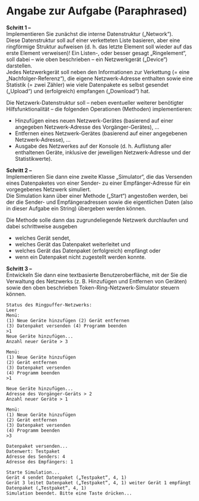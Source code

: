 # Angabe zur Aufgabe (Paraphrased)

**Schritt 1 –**  
Implementieren Sie zunächst die interne Datenstruktur („Network“).  
Diese Datenstruktur soll auf einer verketteten Liste basieren, aber eine ringförmige Struktur aufweisen (d. h. das letzte Element soll wieder auf das erste Element verweisen)! Ein Listen-, oder besser gesagt „Ringelement“, soll dabei – wie oben beschrieben – ein Netzwerkgerät („Device“) darstellen.  
Jedes Netzwerkgerät soll neben den Informationen zur Verkettung (= eine „Nachfolger-Referenz“), die eigene Netzwerk-Adresse enthalten sowie eine Statistik (= zwei Zähler) wie viele Datenpakete es selbst gesendet („Upload“) und (erfolgreich) empfangen („Download“) hat.  

Die Netzwerk-Datenstruktur soll – neben eventueller weiterer benötigter Hilfsfunktionalität – die folgenden Operationen (Methoden) implementieren:  
  - Hinzufügen eines neuen Netzwerk-Gerätes (basierend auf einer angegeben Netzwerk-Adresse des Vorgänger-Gerätes), ...   
  - Entfernen eines Netzwerk-Gerätes (basierend auf einer angegebenen Netzwerk-Adresse), ...  
  - Ausgabe des Netzwerkes auf der Konsole (d. h. Auflistung aller enthaltenen Geräte, inklusive der jeweiligen Netzwerk-Adresse und der Statistikwerte). 


**Schritt 2 –**  
Implementieren Sie dann eine zweite Klasse „Simulator“, die das Versenden eines Datenpaketes von einer Sender- zu einer Empfänger-Adresse für ein vorgegebenes Netzwerk simuliert.  
Die Simulation kann über einer Methode („Start“) angestoßen werden, bei der die Sender- und Empfängeradressen sowie die eigentlichen Daten (also in dieser Aufgabe ein String) übergeben werden können. 

Die Methode solle dann das zugrundeliegende Netzwerk durchlaufen und dabei schrittweise ausgeben
  - welches Gerät sendet,
  - welches Gerät das Datenpaket weiterleitet und
  - welches Gerät das Datenpaket (erfolgreich) empfängt oder
  - wenn ein Datenpaket nicht zugestellt werden konnte.


**Schritt 3 –**  
Entwickeln Sie dann eine textbasierte Benutzeroberfläche, mit der Sie die Verwaltung des Netzwerks (z. B. Hinzufügen und Entfernen von Geräten) sowie den oben beschrieben Token-Ring-Netzwerk-Simulator steuern können.  

```
Status des Ringpuffer-Netzwerks:
Leer
Menü:
(1) Neue Geräte hinzufügen (2) Gerät entfernen
(3) Datenpaket versenden (4) Programm beenden
>1
Neue Geräte hinzufügen...
Anzahl neuer Geräte > 3
```

```
Menü:
(1) Neue Geräte hinzufügen 
(2) Gerät entfernen
(3) Datenpaket versenden 
(4) Programm beenden
>1

Neue Geräte hinzufügen...
Adresse des Vorgänger-Geräts > 2
Anzahl neuer Geräte > 1

```

```
Menü:
(1) Neue Geräte hinzufügen 
(2) Gerät entfernen
(3) Datenpaket versenden 
(4) Programm beenden
>3

Datenpaket versenden...
Datenwert: Testpaket
Adresse des Senders: 4
Adresse des Empfängers: 1

Starte Simulation...
Gerät 4 sendet Datenpaket („Testpaket“, 4, 1)
Gerät 3 leitet Datenpaket („Testpaket“, 4, 1) weiter Gerät 1 empfängt Datenpaket („Testpaket“, 4, 1)
Simulation beendet. Bitte eine Taste drücken...
```
